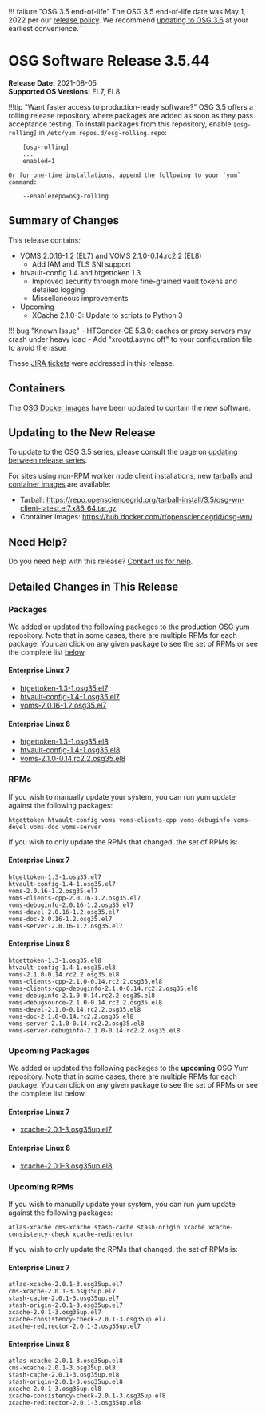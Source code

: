 !!! failure "OSG 3.5 end-of-life"
    The OSG 3.5 end-of-life date was May 1, 2022 per our
    [release policy](https://opensciencegrid.org/technology/policy/release-series/).
    We recommend
    [updating to OSG 3.6](../updating-to-osg-36.md)
    at your earliest convenience.```

OSG Software Release 3.5.44
===========================

**Release Date:** 2021-08-05  
**Supported OS Versions:** EL7, EL8

!!!tip "Want faster access to production-ready software?"
    OSG 3.5 offers a rolling release repository where packages are added as soon as they pass acceptance testing.
    To install packages from this repository, enable `[osg-rolling]` in `/etc/yum.repos.d/osg-rolling.repo`:

        [osg-rolling]
        ...
        enabled=1

    Or for one-time installations, append the following to your `yum` command:

        --enablerepo=osg-rolling

Summary of Changes
------------------

This release contains:

-   VOMS 2.0.16-1.2 (EL7) and VOMS 2.1.0-0.14.rc2.2 (EL8)
    -   Add IAM and TLS SNI support
-   htvault-config 1.4 and htgettoken 1.3
    -   Improved security through more fine-grained vault tokens and detailed logging
    -   Miscellaneous improvements
-   Upcoming
    -   XCache 2.1.0-3: Update to scripts to Python 3

!!! bug "Known Issue"
    -   HTCondor-CE 5.3.0: caches or proxy servers may crash under heavy load
        -   Add "xrootd.async off" to your configuration file to avoid the issue

These
[JIRA tickets](https://opensciencegrid.atlassian.net/issues/?jql=project%20%3D%20SOFTWARE%20AND%20fixVersion%20in%20(3.5.44%2C3.5.44-upcoming)%20ORDER%20BY%20priority%20DESC%2C%20key%20DESC)
were addressed in this release.

Containers
----------

The [OSG Docker images](https://hub.docker.com/u/opensciencegrid/) have been updated to contain the new software.

Updating to the New Release
---------------------------

To update to the OSG 3.5 series, please consult the page on
[updating between release series](../updating-to-osg-35.md).

For sites using non-RPM worker node client installations, new [tarballs](../../worker-node/install-wn-tarball.md) and
[container images](../../worker-node/using-wn-containers.md) are available:

- Tarball: <https://repo.opensciencegrid.org/tarball-install/3.5/osg-wn-client-latest.el7.x86_64.tar.gz>
- Container Images: <https://hub.docker.com/r/opensciencegrid/osg-wn/>

Need Help?
----------

Do you need help with this release? [Contact us for help](../../common/help.md).

Detailed Changes in This Release
--------------------------------

### Packages

We added or updated the following packages to the production OSG yum repository.
Note that in some cases, there are multiple RPMs for each package.
You can click on any given package to see the set of RPMs or see the complete list [below](#rpms).

#### Enterprise Linux 7

-   [htgettoken-1.3-1.osg35.el7](https://koji.chtc.wisc.edu/koji/search?match=glob&type=build&terms=htgettoken-1.3-1.osg35.el7)
-   [htvault-config-1.4-1.osg35.el7](https://koji.chtc.wisc.edu/koji/search?match=glob&type=build&terms=htvault-config-1.4-1.osg35.el7)
-   [voms-2.0.16-1.2.osg35.el7](https://koji.chtc.wisc.edu/koji/search?match=glob&type=build&terms=voms-2.0.16-1.2.osg35.el7)

#### Enterprise Linux 8

-   [htgettoken-1.3-1.osg35.el8](https://koji.chtc.wisc.edu/koji/search?match=glob&type=build&terms=htgettoken-1.3-1.osg35.el8)
-   [htvault-config-1.4-1.osg35.el8](https://koji.chtc.wisc.edu/koji/search?match=glob&type=build&terms=htvault-config-1.4-1.osg35.el8)
-   [voms-2.1.0-0.14.rc2.2.osg35.el8](https://koji.chtc.wisc.edu/koji/search?match=glob&type=build&terms=voms-2.1.0-0.14.rc2.2.osg35.el8)

### RPMs

If you wish to manually update your system, you can run yum update against the following packages:

    htgettoken htvault-config voms voms-clients-cpp voms-debuginfo voms-devel voms-doc voms-server 

If you wish to only update the RPMs that changed, the set of RPMs is:

#### Enterprise Linux 7

``` file
htgettoken-1.3-1.osg35.el7
htvault-config-1.4-1.osg35.el7
voms-2.0.16-1.2.osg35.el7
voms-clients-cpp-2.0.16-1.2.osg35.el7
voms-debuginfo-2.0.16-1.2.osg35.el7
voms-devel-2.0.16-1.2.osg35.el7
voms-doc-2.0.16-1.2.osg35.el7
voms-server-2.0.16-1.2.osg35.el7
```

#### Enterprise Linux 8

``` file
htgettoken-1.3-1.osg35.el8
htvault-config-1.4-1.osg35.el8
voms-2.1.0-0.14.rc2.2.osg35.el8
voms-clients-cpp-2.1.0-0.14.rc2.2.osg35.el8
voms-clients-cpp-debuginfo-2.1.0-0.14.rc2.2.osg35.el8
voms-debuginfo-2.1.0-0.14.rc2.2.osg35.el8
voms-debugsource-2.1.0-0.14.rc2.2.osg35.el8
voms-devel-2.1.0-0.14.rc2.2.osg35.el8
voms-doc-2.1.0-0.14.rc2.2.osg35.el8
voms-server-2.1.0-0.14.rc2.2.osg35.el8
voms-server-debuginfo-2.1.0-0.14.rc2.2.osg35.el8
```

### Upcoming Packages

We added or updated the following packages to the **upcoming** OSG Yum repository.
Note that in some cases, there are multiple RPMs for each package.
You can click on any given package to see the set of RPMs or see the complete list below.

#### Enterprise Linux 7

-   [xcache-2.0.1-3.osg35up.el7](https://koji.chtc.wisc.edu/koji/search?match=glob&type=build&terms=xcache-2.0.1-3.osg35up.el7)

#### Enterprise Linux 8

-   [xcache-2.0.1-3.osg35up.el8](https://koji.chtc.wisc.edu/koji/search?match=glob&type=build&terms=xcache-2.0.1-3.osg35up.el8)

### Upcoming RPMs

If you wish to manually update your system, you can run yum update against the following packages:

    atlas-xcache cms-xcache stash-cache stash-origin xcache xcache-consistency-check xcache-redirector 

If you wish to only update the RPMs that changed, the set of RPMs is:

#### Enterprise Linux 7

``` file
atlas-xcache-2.0.1-3.osg35up.el7
cms-xcache-2.0.1-3.osg35up.el7
stash-cache-2.0.1-3.osg35up.el7
stash-origin-2.0.1-3.osg35up.el7
xcache-2.0.1-3.osg35up.el7
xcache-consistency-check-2.0.1-3.osg35up.el7
xcache-redirector-2.0.1-3.osg35up.el7
```

#### Enterprise Linux 8

``` file
atlas-xcache-2.0.1-3.osg35up.el8
cms-xcache-2.0.1-3.osg35up.el8
stash-cache-2.0.1-3.osg35up.el8
stash-origin-2.0.1-3.osg35up.el8
xcache-2.0.1-3.osg35up.el8
xcache-consistency-check-2.0.1-3.osg35up.el8
xcache-redirector-2.0.1-3.osg35up.el8
```
